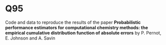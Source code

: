 # Q95
Code and data to reproduce the results of the paper
__Probabilistic performance estimators for computational chemistry methods: the empirical cumulative distribution function of absolute errors__ by P. Pernot, E. Johnson and A. Savin     
 
  
